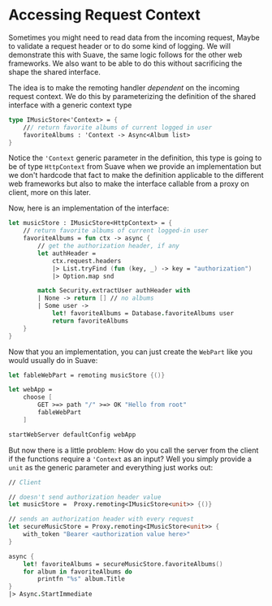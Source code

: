 # Accessing Request Context

Sometimes you might need to read data from the incoming request, Maybe to validate a request header or to do some kind of logging. We will demonstrate this with Suave, the same logic follows for the other web frameworks. We also want to be able to do this without sacrificing the shape the shared interface. 

The idea is to make the remoting handler *dependent* on the incoming request context. We do this by parameterizing the definition of the shared interface with a generic context type

```fs
type IMusicStore<'Context> = {
    /// return favorite albums of current logged in user
    favoriteAlbums : 'Context -> Async<Album list>
}
```
Notice the `'Context` generic parameter in the definition, this type is going to be of type `HttpContext`  from Suave when we provide an implementation but we don't hardcode that fact to make the definition applicable to the different web frameworks but also to make the interface callable from a proxy on client, more on this later.  

Now, here is an implementation of the interface:
```fs
let musicStore : IMusicStore<HttpContext> = {
    // return favorite albums of current logged-in user
    favoriteAlbums = fun ctx -> async {
        // get the authorization header, if any
        let authHeader = 
            ctx.request.headers
            |> List.tryFind (fun (key, _) -> key = "authorization")
            |> Option.map snd 

        match Security.extractUser authHeader with
        | None -> return [] // no albums 
        | Some user -> 
            let! favoriteAlbums = Database.favoriteAlbums user
            return favoriteAlbums
    }
}
```
Now that you an implementation, you can just create the `WebPart` like you would usually do in Suave:
```fs
let fableWebPart = remoting musicStore {()}

let webApp = 
    choose [ 
        GET >=> path "/" >=> OK "Hello from root"
        fableWebPart
    ]

startWebServer defaultConfig webApp
```
But now there is a little problem: How do you call the server from the client if the functions require a `'Context` as an input? Well you simply provide a `unit` as the generic parameter and everything just works out:
```fs
// Client

// doesn't send authorization header value
let musicStore =  Proxy.remoting<IMusicStore<unit>> {()}

// sends an authorization header with every request
let secureMusicStore = Proxy.remoting<IMusicStore<unit>> {
    with_token "Bearer <authorization value here>"
} 

async {
    let! favoriteAlbums = secureMusicStore.favoriteAlbums() 
    for album in favoriteAlbums do
        printfn "%s" album.Title
}
|> Async.StartImmediate
```
